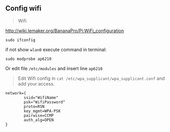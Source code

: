 ## Config wifi
> Wifi 

http://wiki.lemaker.org/BananaPro/Pi:WiFi_configuration

```
sudo ifconfig
```

if not show `wlan0` execute command in terminal:
```
sudo modprobe ap6210
```
Or edit file `/etc/modules` and insert line `ap6210`


> Edit Wifi config in `cat /etc/wpa_supplicant/wpa_supplicant.conf` and add your access.
```
network={
        ssid="WifiName"
        psk="WifiPassword"
        proto=RSN
        key_mgmt=WPA-PSK
        pairwise=CCMP
        auth_alg=OPEN
}
```
